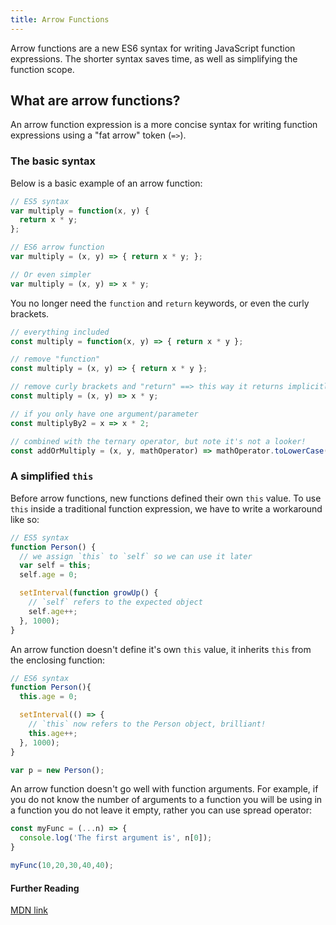 ```yaml
---
title: Arrow Functions
---
```


Arrow functions are a new ES6 syntax for writing JavaScript function expressions. The shorter syntax saves time, as well as simplifying the function scope.

## What are arrow functions?

An arrow function expression is a more concise syntax for writing function expressions using a "fat arrow" token (`=>`).

### The basic syntax

Below is a basic example of an arrow function:

```javascript
// ES5 syntax
var multiply = function(x, y) {
  return x * y;
};

// ES6 arrow function
var multiply = (x, y) => { return x * y; };

// Or even simpler
var multiply = (x, y) => x * y;    
```

You no longer need the `function` and `return` keywords, or even the curly brackets.

```javascript
// everything included
const multiply = function(x, y) => { return x * y };

// remove "function" 
const multiply = (x, y) => { return x * y };

// remove curly brackets and "return" ==> this way it returns implicitly
const multiply = (x, y) => x * y;

// if you only have one argument/parameter 
const multiplyBy2 = x => x * 2;

// combined with the ternary operator, but note it's not a looker! 
const addOrMultiply = (x, y, mathOperator) => mathOperator.toLowerCase() === 'add' ? x + y : x * y;
```

### A simplified `this`

Before arrow functions, new functions defined their own `this` value. To use `this` inside a traditional function expression, we have to write a workaround like so:

```javascript
// ES5 syntax
function Person() {
  // we assign `this` to `self` so we can use it later
  var self = this;
  self.age = 0;

  setInterval(function growUp() {
    // `self` refers to the expected object
    self.age++;
  }, 1000);
}
```

An arrow function doesn't define it's own `this` value, it inherits `this` from the enclosing function:

```javascript
// ES6 syntax
function Person(){
  this.age = 0;

  setInterval(() => {
    // `this` now refers to the Person object, brilliant!
    this.age++;
  }, 1000);
}

var p = new Person();
```
An arrow function doesn't go well with function arguments. For example, if you do not know the number of arguments to a function you will be using in a function you do not leave it empty, rather you can use spread operator:
```javascript
const myFunc = (...n) => {
  console.log('The first argument is', n[0]);
}

myFunc(10,20,30,40,40);
```
#### Further Reading

<a href='https://developer.mozilla.org/en-US/docs/Web/JavaScript/Reference/Functions/Arrow_functions' target='_blank' rel='nofollow'>MDN link</a>
